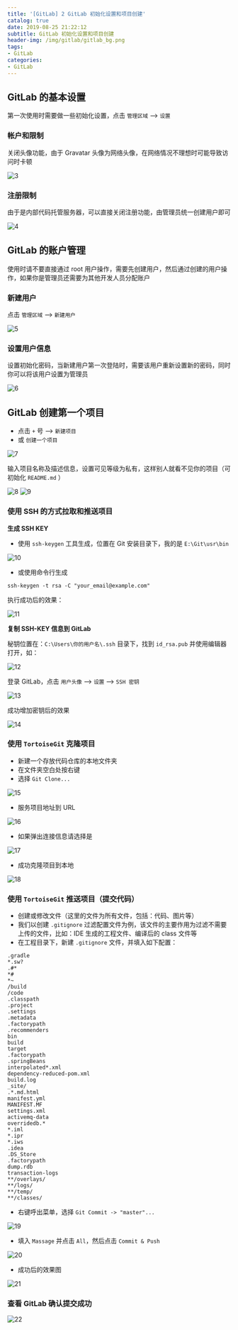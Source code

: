 ```yaml
---
title: '[GitLab] 2 GitLab 初始化设置和项目创建'
catalog: true
date: 2019-08-25 21:22:12
subtitle: GitLab 初始化设置和项目创建
header-img: /img/gitlab/gitlab_bg.png
tags:
- GitLab
categories:
- GitLab
---
```


## GitLab 的基本设置
第一次使用时需要做一些初始化设置，点击 `管理区域` --> `设置`

### 帐户和限制
关闭头像功能，由于 Gravatar 头像为网络头像，在网络情况不理想时可能导致访问时卡顿

![3](3.png)

### 注册限制
由于是内部代码托管服务器，可以直接关闭注册功能，由管理员统一创建用户即可

![4](4.png)

## GitLab 的账户管理
使用时请不要直接通过 root 用户操作，需要先创建用户，然后通过创建的用户操作，如果你是管理员还需要为其他开发人员分配账户

### 新建用户
点击 `管理区域`  --> `新建用户`

![5](5.png)

### 设置用户信息
设置初始化密码，当新建用户第一次登陆时，需要该用户重新设置新的密码，同时你可以将该用户设置为管理员

![6](6.png)


## GitLab 创建第一个项目
- 点击 `+` 号  --> `新建项目`
- 或 `创建一个项目`

![7](7.png)

输入项目名称及描述信息，设置可见等级为私有，这样别人就看不见你的项目（可初始化 `README.md` ）

![8](8.png)
![9](9.png)

### 使用 SSH 的方式拉取和推送项目
**生成 SSH KEY**
- 使用 `ssh-keygen` 工具生成，位置在 Git 安装目录下，我的是 `E:\Git\usr\bin`

![10](10.png)

- 或使用命令行生成
```git
ssh-keygen -t rsa -C "your_email@example.com"
```
执行成功后的效果：

![11](11.png)

**复制 SSH-KEY 信息到 GitLab**

秘钥位置在：`C:\Users\你的用户名\.ssh` 目录下，找到 `id_rsa.pub` 并使用编辑器打开，如：

![12](12.png)

登录 GitLab，点击 `用户头像` --> `设置` --> `SSH 密钥`

![13](13.png)

成功增加密钥后的效果

![14](14.png)

### 使用 `TortoiseGit` 克隆项目
- 新建一个存放代码仓库的本地文件夹
- 在文件夹空白处按右键
- 选择 `Git Clone...`

![15](15.png)

- 服务项目地址到 URL

![16](16.png)

- 如果弹出连接信息请选择是 

![17](17.png)

- 成功克隆项目到本地

![18](18.png)

### 使用 `TortoiseGit` 推送项目（提交代码）
- 创建或修改文件（这里的文件为所有文件，包括：代码、图片等）
- 我们以创建 `.gitignore` 过滤配置文件为例，该文件的主要作用为过滤不需要上传的文件，比如：IDE 生成的工程文件、编译后的 class 文件等
- 在工程目录下，新建 `.gitignore` 文件，并填入如下配置：
```gitignore
.gradle
*.sw?
.#*
*#
*~
/build
/code
.classpath
.project
.settings
.metadata
.factorypath
.recommenders
bin
build
target
.factorypath
.springBeans
interpolated*.xml
dependency-reduced-pom.xml
build.log
_site/
.*.md.html
manifest.yml
MANIFEST.MF
settings.xml
activemq-data
overridedb.*
*.iml
*.ipr
*.iws
.idea
.DS_Store
.factorypath
dump.rdb
transaction-logs
**/overlays/
**/logs/
**/temp/
**/classes/
```

- 右键呼出菜单，选择 `Git Commit -> "master"...`

![19](19.png)

- 填入 `Massage` 并点击 `All`，然后点击 `Commit & Push`

![20](20.png)

- 成功后的效果图

![21](21.png)

### 查看 GitLab 确认提交成功
![22](22.png)